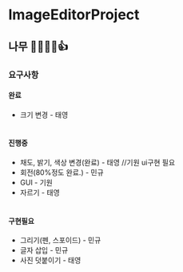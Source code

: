 # ImageEditorProject
## 나무 🌳🌲🌴🌳👍
### 요구사항
#### 완료
- 크기 변경 - 태영
<br></br>
#### 진행중
- 채도, 밝기, 색상 변경(완료) - 태영 //기원 ui구현 필요
- 회전(80%정도 완료.) - 민규
- GUI - 기원 
- 자르기 - 태영 
<br></br>
#### 구현필요
- 그리기(펜, 스포이드) - 민규
- 글자 삽입 - 민규
- 사진 덧붙이기 - 태영

